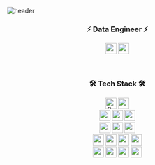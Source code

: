 ![header](https://capsule-render.vercel.app/api?type=waving&color=gradient&height=210&section=header&text=JISU's%20GITHUB!&fontSize=60)

<div align=center>

  ### ⚡ Data Engineer ⚡
  <p align="center">
   <a href="mailto:s.zisu0417@gmail.com"><img height="25em" src="https://img.shields.io/badge/Gmail-d14836?style=flat-square&logo=Gmail&logoColor=white&link=gkdms325@gmail.com"/></a>
   <a href="https://hub.docker.com/u/zisu17" target="_blank"><img height="25em" src="https://img.shields.io/badge/DockerHub-2496ED?style=flat-square&logo=Docker&logoColor=white"/></a>
  </p>
  <br />
  
  ### 🛠 Tech Stack 🛠
  <img height="25em" alt="Python" src ="https://img.shields.io/badge/Python-3776AB.svg?&style=flat-square&logo=Python&logoColor=white"/>
  <img height="25em" src="https://img.shields.io/badge/Spark-E25A1C?style=flat-square&logo=Apache Spark&logoColor=white"> 
  <br />
  <img height="25em" src="https://img.shields.io/badge/Docker-2496ED?style=flat-square&logo=Docker&logoColor=white"> 
  <img height="25em" src="https://img.shields.io/badge/Hadoop-66CCFF?style=flat-square&logo=ApacheHadoop&logoColor=white"> 
  <img height="25em" src="https://img.shields.io/badge/Oracle-F80000?style=flat-square&logo=Oracle&logoColor=white"> 
  <br />
  <img height="25em" src="https://img.shields.io/badge/Airflow-017CEE?style=flat-square&logo=Apache Airflow&logoColor=white"> 
  <img height="25em" src="https://img.shields.io/badge/Kafka-231F20?style=flat-square&logo=Apache Kafka&logoColor=white"> 
  <img height="25em" src="https://img.shields.io/badge/Postman-FF6C37?style=flat-square&logo=Postman&logoColor=white"/> 
  <br />
  <img height="25em" src="https://img.shields.io/badge/html5-E34F26?style=flat-square&logo=html5&logoColor=white"> 
  <img height="25em" src="https://img.shields.io/badge/css-1572B6?style=flat-square&logo=css3&logoColor=white"> 
  <img height="25em" src="https://img.shields.io/badge/javascript-F7DF1E?style=flat-square&logo=javascript&logoColor=black">
  <img height="25em" src="https://img.shields.io/badge/django-092E20?style=flat-square&logo=django&logoColor=white">
  <br />
  <img height="25em" src="https://img.shields.io/badge/git-F05032?style=flat-square&logo=git&logoColor=white">
  <img height="25em" src="https://img.shields.io/badge/github-181717?style=flat-square&logo=github&logoColor=white">
  <img height="25em" src="https://img.shields.io/badge/Slack-4A154B?style=flat-square&logo=Slack&logoColor=white">
  <img height="25em" src="https://img.shields.io/badge/Trello-0052CC?style=flat-square&logo=Trello&logoColor=white">
  
  <br />
  <br />
  
</div>

<!--
**zisu17/zisu17** is a ✨ _special_ ✨ repository because its `README.md` (this file) appears on your GitHub profile.

Here are some ideas to get you started:

- 🔭 I’m currently working on ...
- 🌱 I’m currently learning ...
- 👯 I’m looking to collaborate on ...
- 🤔 I’m looking for help with ...
- 💬 Ask me about ...
- 📫 How to reach me: ...
- 😄 Pronouns: ...
- ⚡ Fun fact: ...
-->
